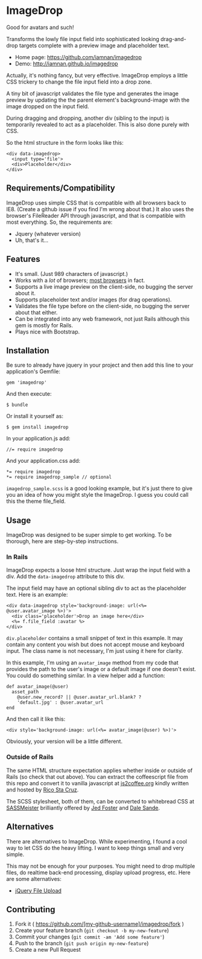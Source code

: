 # ImageDrop

Good for avatars and such!

Transforms the lowly file input field into sophisticated looking drag-and-drop targets complete with a preview image and placeholder text.

*  Home page: https://github.com/iamnan/imagedrop
*  Demo: http://iamnan.github.io/imagedrop

Actually, it's nothing fancy, but very effective. ImageDrop employs a little CSS trickery to change the  file input field into a drop zone.

A tiny bit of javascript validates the file type and generates the image preview by updating the the parent element's background-image with the image dropped on the input field.

During dragging and dropping, another div (sibling to the input) is temporarily revealed to act as a placeholder. This is also done purely with CSS.

So the html structure in the form looks like this:

    <div data-imagedrop>
      <input type='file'>
      <div>Placeholder</div>
    </div>

## Requirements/Compatibility

ImageDrop uses simple CSS that is compatible with all browsers back to IE8. (Create a github issue if you find I'm wrong about that.) It also uses the browser's FileReader API through javascript, and that is compatible with most everything. So, the requirements are:

* Jquery (whatever version)
* Uh, that's it...

## Features
* It's small. (Just 989 characters of javascript.)
* Works with a *lot* of browsers; [most browsers](http://caniuse.com/#search=FileReader) in fact.
* Supports a live image preview on the client-side, no bugging the server about it.
* Supports placeholder text and/or images (for drag operations).
* Validates the file type before on the client-side, no bugging the server about that either.
* Can be integrated into any web framework, not just Rails although this gem is mostly for Rails.
* Plays nice with Bootstrap.

## Installation

Be sure to already have jquery in your project and then add this line to your application's Gemfile:

    gem 'imagedrop'

And then execute:

    $ bundle

Or install it yourself as:

    $ gem install imagedrop

In your application.js add:

    //= require imagedrop

And your application.css add:

    *= require imagedrop
    *= require imagedrop_sample // optional

`imagedrop_sample.scss` is a good looking example, but it's just there to give you an idea of how you might style the ImageDrop. I guess you could call this the theme file_field. 

## Usage

ImageDrop was designed to be super simple to get working. To be thorough, here are step-by-step instructions.

### In Rails

ImageDrop expects a loose html structure. Just wrap the input field with a div. Add the `data-imagedrop` attribute to this div.

The input field may have an optional sibling div to act as the placeholder text. Here is an example:

    <div data-imagedrop style='background-image: url(<%= @user.avatar_image %>)'>
      <div class='placeholder'>Drop an image here</div>
      <%= f.file_field :avatar %>
    </div>

`div.placeholder` contains a small snippet of text in this example. It may contain any content you wish but does not accept mouse and keyboard input. The class name is not necessary, I'm just using it here for clarity. 
      
In this example, I'm using an `avatar_image` method from my code that provides the path to the user's image or a default image if one doesn't exist. You could do something similar. In a view helper add a function:

    def avatar_image(@user)
      asset_path
        @user.new_record? || @user.avatar_url.blank? ?
        'default.jpg' : @user.avatar_url
    end

And then call it like this:

    <div style='background-image: url(<%= avatar_image(@user) %>)'>

Obviously, your version will be a little different.

### Outside of Rails

The same HTML structure expectation applies whether inside or outside of Rails (so check that out above). You can extract the coffeescript file from this repo and convert it to vanilla javascript at [js2coffee.org](http://js2coffee.org) kindly written and hosted by [Rico Sta Cruz](http://ricostacruz.com/).

The SCSS stylesheet, both of them, can be converted to whitebread CSS at [SASSMeister](http://sassmeister.com/) brilliantly offered by [Jed Foster](http://jedfoster.com/) and [Dale Sande](http://www.dalesande.com/).

## Alternatives

There are alternatives to ImageDrop. While experimenting, I found a cool way to let CSS do the heavy lifting. I want to keep things small and very simple.

This may not be enough for your purposes. You might need to drop multiple files, do realtime back-end processing, display upload progress, etc. Here are some alternatives:

* [jQuery File Upload](http://blueimp.github.io/jQuery-File-Upload/) 

## Contributing

1. Fork it ( https://github.com/[my-github-username]/imagedrop/fork )
2. Create your feature branch (`git checkout -b my-new-feature`)
3. Commit your changes (`git commit -am 'Add some feature'`)
4. Push to the branch (`git push origin my-new-feature`)
5. Create a new Pull Request
